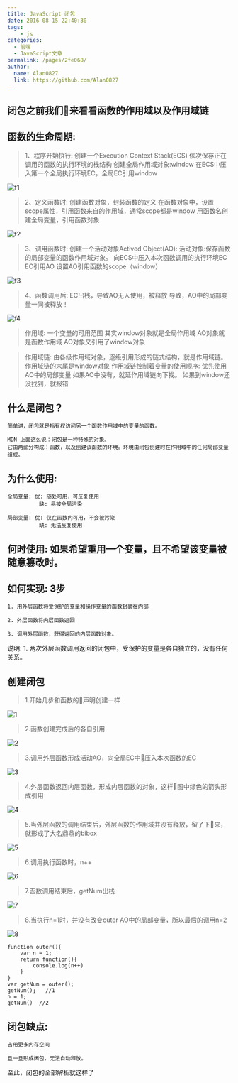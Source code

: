 ```yaml
---
title: JavaScript 闭包
date: 2016-08-15 22:40:30
tags: 
    - js
categories: 
  - 前端
  - JavaScript文章
permalink: /pages/2fe068/
author: 
  name: Alan0827
  link: https://github.com/Alan0827
---
```



## 闭包之前我们来看看函数的作用域以及作用域链

## 函数的生命周期: 
>1、程序开始执行:
    创建一个Execution Context Stack(ECS)
    依次保存正在调用的函数的执行环境的栈结构
    创建全局作用域对象:window
    在ECS中压入第一个全局执行环境EC，全局EC引用window

<!-- more -->

![f1](https://jsd.cdn.zzko.cn/gh/Alan0827/picx-images-hosting@master/20220907/f1.4kq3xw7te6q0.jpg)

>2、定义函数时:
    创建函数对象，封装函数的定义
    在函数对象中，设置scope属性，引用函数来自的作用域，通常scope都是window
    用函数名创建全局变量，引用函数对象

![f2](https://jsd.cdn.zzko.cn/gh/Alan0827/picx-images-hosting@master/20220907/f2.1ym54a1vhg6.jpg)

>3、调用函数时:
    创建一个活动对象Actived Object(AO):       活动对象:保存函数的局部变量的函数作用域对象。
    向ECS中压入本次函数调用的执行环境EC
    EC引用AO
    设置AO引用函数的scope（window）

![f3](https://jsd.cdn.zzko.cn/gh/Alan0827/picx-images-hosting@master/20220907/f3.515vm329dm80.jpg)

>4、函数调用后:
    EC出栈，导致AO无人使用，被释放
    导致，AO中的局部变量一同被释放！

![f4](https://jsd.cdn.zzko.cn/gh/Alan0827/picx-images-hosting@master/20220907/f4.3lblah4j5ma0.jpg)

>作用域: 一个变量的可用范围
   其实window对象就是全局作用域
       AO对象就是函数作用域
       AO对象又引用了window对象

>作用域链: 由各级作用域对象，逐级引用形成的链式结构，就是作用域链。
    作用域链的末尾是window对象
作用域链控制着变量的使用顺序: 
    优先使用AO中的局部变量
    如果AO中没有，就延作用域链向下找。
    如果到window还没找到，就报错  


## 什么是闭包？
    简单讲，闭包就是指有权访问另一个函数作用域中的变量的函数。

    MDN 上面这么说：闭包是一种特殊的对象。
    它由两部分构成：函数，以及创建该函数的环境。环境由闭包创建时在作用域中的任何局部变量组成。

## 为什么使用:

    全局变量: 优: 随处可用，可反复使用
              缺: 易被全局污染

    局部变量: 优: 仅在函数内可用，不会被污染
              缺: 无法反复使用
## 何时使用: 如果希望重用一个变量，且不希望该变量被随意篡改时。
## 如何实现: 3步
    1. 用外层函数将受保护的变量和操作变量的函数封装在内部

    2. 外层函数将内层函数返回

    3. 调用外层函数，获得返回的内层函数对象。

  说明: 1. 两次外层函数调用返回的闭包中，受保护的变量是各自独立的，没有任何关系。

## 创建闭包
>1.开始几步和函数的声明创建一样

![1](https://jsd.cdn.zzko.cn/gh/Alan0827/picx-images-hosting@master/20220907/1.nluxidfmk8g.jpg)

>2.函数创建完成后的各自引用

![2](https://jsd.cdn.zzko.cn/gh/Alan0827/picx-images-hosting@master/20220907/2.27thouyqh4is.jpg)

>3.调用外层函数形成活动AO，向全局EC中压入本次函数的EC

![3](https://jsd.cdn.zzko.cn/gh/Alan0827/picx-images-hosting@master/20220907/3.7c6r3vy4ms00.jpg)

>4.外层函数返回内层函数，形成内层函数的对象，这样图中绿色的箭头形成引用

![4](https://jsd.cdn.zzko.cn/gh/Alan0827/picx-images-hosting@master/20220907/4.71uu495wvzw.jpg)

>5.当外层函数的调用结束后，外层函数的作用域并没有释放，留了下来，就形成了大名鼎鼎的bibox

![5](https://jsd.cdn.zzko.cn/gh/Alan0827/picx-images-hosting@master/20220907/5.36n1bhkbomi0.jpg)

>6.调用执行函数时，n++

![6](https://jsd.cdn.zzko.cn/gh/Alan0827/picx-images-hosting@master/20220907/6.60so0otrgj00.jpg)

>7.函数调用结束后，getNum出栈

![7](https://jsd.cdn.zzko.cn/gh/Alan0827/picx-images-hosting@master/20220907/7.42bcjd3i3d20.jpg)

>8.当执行n=1时，并没有改变outer AO中的局部变量，所以最后的调用n=2

![8](https://jsd.cdn.zzko.cn/gh/Alan0827/picx-images-hosting@master/20220907/8.7e0ffbnac3k0.jpg)

    function outer(){
        var n = 1;
        return function(){
            console.log(n++)
        }
    }
    var getNum = outer();
    getNum();   //1
    n = 1; 
    getNum()  //2

## 闭包缺点: 
    占用更多内存空间

    且一旦形成闭包，无法自动释放。
至此，闭包的全部解析就这样了
    









